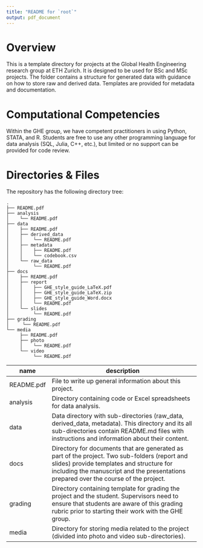 ```yaml
---
title: "README for `root`"
output: pdf_document
---
```


# Overview

This is a template directory for projects at the Global Health Engineering research group at ETH Zurich. It is designed to be used for BSc and MSc projects. The folder contains a structure for generated data with guidance on how to store raw and derived data. Templates are provided for metadata and documentation.

# Computational Competencies

Within the GHE group, we have competent practitioners in using Python, STATA, and R.
Students are free to use any other programming language for data analysis (SQL, Julia, C++, etc.), but limited or no support can be provided for code review.

# Directories & Files

The repository has the following directory tree:

    .
    ├── README.pdf
    ├── analysis
    │    └── README.pdf
    ├── data
    │    ├── README.pdf
    │    ├── derived_data
    │    │    └── README.pdf
    │    ├── metadata
    │    │    ├── README.pdf
    │    │    └── codebook.csv
    │    └── raw_data
    │         └── README.pdf
    ├── docs
    │    ├── README.pdf
    │    ├── report
    │    │    ├── GHE_style_guide_LaTeX.pdf
    │    │    ├── GHE_style_guide_LaTeX.zip
    │    │    ├── GHE_style_guide_Word.docx
    │    │    └── README.pdf
    │    └── slides
    │         └── README.pdf
    ├── grading
    │     └── README.pdf
    └── media
         ├── README.pdf
         ├── photo
         │    └── README.pdf
         └── video
              └── README.pdf

| name         | description                                                                                                                                                                                                                        |
| ------------ | ---------------------------------------------------------------------------------------------------------------------------------------------------------------------------------------------------------------------------------- |
| README.pdf   | File to write up general information about this project.                                                                                                                                                                           |
| analysis     | Directory containing code or Excel spreadsheets for data analysis.                                                                                                                                                                 |
| data         | Data directory with sub-directories (raw_data, derived_data, metadata). This directory and its all sub-directories contain README.md files with instructions and information about their content.                                  |
| docs         | Directory for documents that are generated as part of the project. Two sub-folders (report and slides) provide templates and structure for including the manuscript and the presentations prepared over the course of the project. |
| grading      | Directory containing template for grading the project and the student. Supervisors need to ensure that students are aware of this grading rubric prior to starting their work with the GHE group.                                  |
| media        | Directory for storing media related to the project (divided into photo and video sub-directories).                                                                                                                                 |

